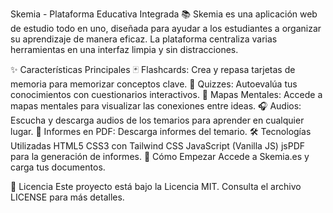 Skemia - Plataforma Educativa Integrada 📚
Skemia es una aplicación web de estudio todo en uno, diseñada para ayudar a los estudiantes a organizar su aprendizaje de manera eficaz. La plataforma centraliza varias herramientas en una interfaz limpia y sin distracciones.

✨ Características Principales
🃏 Flashcards: Crea y repasa tarjetas de memoria para memorizar conceptos clave.
📝 Quizzes: Autoevalúa tus conocimientos con cuestionarios interactivos.
🧠 Mapas Mentales: Accede a mapas mentales para visualizar las conexiones entre ideas.
🎧 Audios: Escucha y descarga audios de los temarios para aprender en cualquier lugar.
📄 Informes en PDF: Descarga informes del temario.
🛠️ Tecnologías Utilizadas
HTML5
CSS3 con Tailwind CSS
JavaScript (Vanilla JS)
jsPDF para la generación de informes.
🚀 Cómo Empezar
Accede a Skemia.es y carga tus documentos.

📄 Licencia
Este proyecto está bajo la Licencia MIT. Consulta el archivo LICENSE para más detalles.
